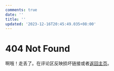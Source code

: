 ```yaml
---
comments: true
date: ''
title: ''
updated: '2023-12-16T20:45:49.035+08:00'
---
```

# 404 Not Found

啊哦！走丢了。在评论区反映损坏链接或者[返回主页](https://shwst.one/)。

